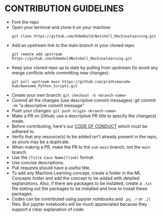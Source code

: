 # CONTRIBUTION GUIDELINES

- Fork the repo
- Open your terminal and clone it on your machine:  
  ```
  git clone https://github.com/EdemGold/Nutshell_Machinelearning.git
  ```
- Add an upstream link to the main branch in your cloned repo: 
  ```
  git remote add upstream https://github.com/EdemGoldNutshell_Machinelearning.git
  ```
- Keep your cloned repo up to date by pulling from upstream (to avoid any merge conflicts while committing new changes): 
  ```
  git pull upstream main https://github.com/prathimacode-hub/Awesome_Python_Scripts.git
  ```
- Create your  own branch:  `git checkout -b <branch-name>`
- Commit all the changes (use descriptive commit messages): git commit -m "a descriptive commit message"
- Push your changes:  `git push origin <branch-name>`
- Make a PR on Github; use a descriptive PR title to specify the change(s) made.
- Before contributing, here's our [CODE OF CONDUCT](https://github.com/EdemGold/Nutshell-Machine-Learning/blob/main/CODE_OF_CONDUCT.md) which must be adhered to.
- Verify that any resource(s) to be added isn't already present in the repo, as yours may be a duplicate.
- When making a PR, make the PR to the `sub-main` branch, not the `main` branch.
- Use the `[Title Case Name](link)` format
- Use concise descriptions.
- Pull requests should have a useful title.
- To add any Machine Learning concept, create a folder in the ML Concepts folder and add the concept to be added with detailed explanations. Also, if there are packages to be installed, create a `.txt` file stating out the packages to be installed and how to install these packages.
- Codes can be contributed using jupyter notebooks and `.py`, `.r` or `.jl` files. But jupyter notebooks will be much appreciated because they support a clear explanation of code.
